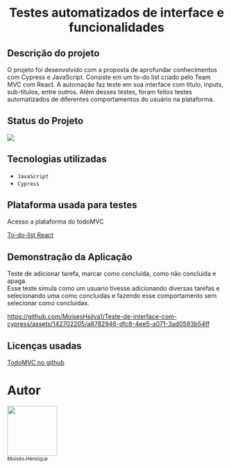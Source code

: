 <h1 align="center"> Testes automatizados de interface e funcionalidades</h1>

<h2>Descrição do projeto</h2>
<p>O projeto foi desenvolvido com a proposta de aprofundar conhecimentos com Cypress e JavaScript. Consiste em um to-do list criado pelo Team MVC com React. A automação faz teste em sua interface com título, inputs, sub-títulos, entre outros. Além desses testes, foram feitos testes automatizados de diferentes comportamentos do usuário na plataforma.
<p/>

<h2>Status do Projeto</h2>
<p align="left">
<img loading="lazy" src="http://img.shields.io/static/v1?label=STATUS&message=%20DESENVOLVIDO&color=GREEN&style=for-the-badge"/>
</p>

<h2>Tecnologias utilizadas</h2>

- ``JavaScript``
- ``Cypress``



<h2>Plataforma usada para testes</h2>
<p>Acesso a plataforma do todoMVC </p>
<a href="https://todomvc.com/examples/react/dist/"> To-do-list React</a>



<h2>Demonstração da Aplicação</h2>
<p>Teste de adicionar tarefa, marcar como concluida, como não concluida e apaga. <br>
   Esse teste simula como um usuario tivesse adicionando diversas tarefas e selecionando uma como concluidas e fazendo esse comportamento sem selecionar como concluidas. 
</p>
 

https://github.com/MoisesHsilva1/Teste-de-interface-com-cypress/assets/142702205/a8782946-dfc8-4ee5-a071-3ad0593b54ff

<h2>Licenças usadas</h2>

<a href="https://github.com/tastejs/todomvc"> TodoMVC no github</a>

# Autor

 [<img loading="lazy" src="https://github.com/MoisesHsilva1/Projeto-E2E/assets/142702205/b1a9e6e2-60b0-4ce6-ba81-edcddd954366" width=115><br><sub>Moisés Henrique</sub>](https://github.com/MoisesHsilva1) 


